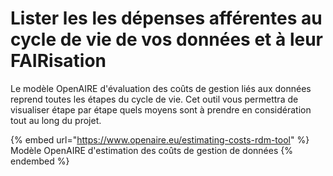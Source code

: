# Lister les les dépenses afférentes au cycle de vie de vos données et à leur FAIRisation

Le modèle OpenAIRE d'évaluation des coûts de gestion liés aux données reprend toutes les étapes du cycle de vie. Cet outil vous permettra de visualiser étape par étape quels moyens sont à prendre en considération tout au long du projet.

{% embed url="https://www.openaire.eu/estimating-costs-rdm-tool" %}
Modèle OpenAIRE d'estimation des coûts de gestion de données
{% endembed %}

